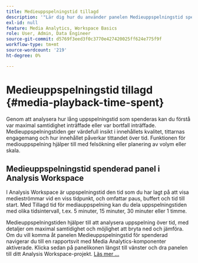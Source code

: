 ```yaml
---
title: Medieuppspelningstid tillagd
description: '"Lär dig hur du använder panelen Medieuppspelningstid spenderad för att analysera hur lång uppspelningstid som har använts och för att förstå maximal samtidighet och var bortfall har inträffat."'
exl-id: null
feature: Media Analytics, Workspace Basics
role: User, Admin, Data Engineer
source-git-commit: d5769f3eed3f0c3770e427420025ff624e775f9f
workflow-type: tm+mt
source-wordcount: '219'
ht-degree: 0%

---
```


# Medieuppspelningstid tillagd {#media-playback-time-spent}

Genom att analysera hur lång uppspelningstid som spenderas kan du förstå var maximal samtidighet inträffade eller var bortfall inträffade. Medieuppspelningstiden ger värdefull insikt i innehållets kvalitet, tittarnas engagemang och hur innehållet påverkar tittandet över tid. Funktionen för mediouppspelning hjälper till med felsökning eller planering av volym eller skala.

## Medieuppspelningstid spenderad panel i Analysis Workspace

I Analysis Workspace är uppspelningstid den tid som du har lagt på att visa medieströmmar vid en viss tidpunkt, och omfattar paus, buffert och tid till start. Med Tillagd tid för mediauppspelning kan du dela uppspelningstiden med olika tidsintervall, t.ex. 5 minuter, 15 minuter, 30 minuter eller 1 timme.


Medieuppspelningstiden hjälper till att analysera uppspelning över tid, med detaljer om maximal samtidighet och möjlighet att bryta ned och jämföra. Om du vill komma åt panelen Medieuppspelningstid för spenderad navigerar du till en rapportsvit med Media Analytics-komponenter aktiverade. Klicka sedan på panelikonen längst till vänster och dra panelen till ditt Analysis Workspace-projekt. [Läs mer …](https://experienceleague.adobe.com/docs/analytics/analyze/analysis-workspace/panels/media-playback-timespent/media-playback-time-spent.html)

<!-- ## DOES THIS APPLY Get Concurrent Viewers via Analytics Reporting API

REVISE You can also get concurrent viewer data for up to 1-month at a time at minute-level granularity using the Analytics Reporting API 2.0.  The reporting API uses the same definition of concurrent viewers as Analysis Workspace.  For more information see [_*Get concurrent viewers JSON report data with Analytics 2.0 APIs*_](/help/media-reports/media-default-reports/get-concurrent-json20.md). -->
